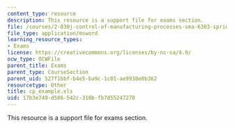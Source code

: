 ```yaml
---
content_type: resource
description: This resource is a support file for exams section.
file: /courses/2-830j-control-of-manufacturing-processes-sma-6303-spring-2008/17b3e749d586542c310bfb7d55247270_cp_example.xls
file_type: application/msword
learning_resource_types:
- Exams
license: https://creativecommons.org/licenses/by-nc-sa/4.0/
ocw_type: OCWFile
parent_title: Exams
parent_type: CourseSection
parent_uid: 527f1bbf-b4e5-ba9c-1c01-ae9938e0b362
resourcetype: Other
title: cp_example.xls
uid: 17b3e749-d586-542c-310b-fb7d55247270
---
```

This resource is a support file for exams section.